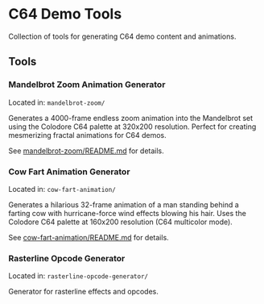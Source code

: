 # C64 Demo Tools

Collection of tools for generating C64 demo content and animations.

## Tools

### Mandelbrot Zoom Animation Generator

Located in: `mandelbrot-zoom/`

Generates a 4000-frame endless zoom animation into the Mandelbrot set using the Colodore C64 palette at 320x200 resolution. Perfect for creating mesmerizing fractal animations for C64 demos.

See [mandelbrot-zoom/README.md](mandelbrot-zoom/README.md) for details.

### Cow Fart Animation Generator

Located in: `cow-fart-animation/`

Generates a hilarious 32-frame animation of a man standing behind a farting cow with hurricane-force wind effects blowing his hair. Uses the Colodore C64 palette at 160x200 resolution (C64 multicolor mode).

See [cow-fart-animation/README.md](cow-fart-animation/README.md) for details.

### Rasterline Opcode Generator

Located in: `rasterline-opcode-generator/`

Generator for rasterline effects and opcodes.
